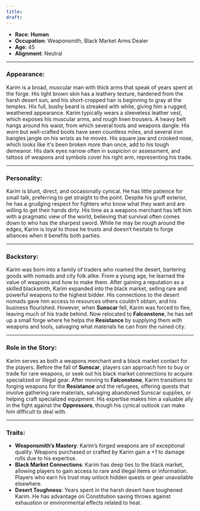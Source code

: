 ```yaml
---
title: 
draft:
---
```

- **Race**: **Human**
- **Occupation**: Weaponsmith, Black Market Arms Dealer
- **Age**: 45
- **Alignment**: Neutral

---

### **Appearance**:

Karim is a broad, muscular man with thick arms that speak of years spent at the forge. His light brown skin has a leathery texture, hardened from the harsh desert sun, and his short-cropped hair is beginning to gray at the temples. His full, bushy beard is streaked with white, giving him a rugged, weathered appearance. Karim typically wears a sleeveless leather vest, which exposes his muscular arms, and rough linen trousers. A heavy belt hangs around his waist, from which several tools and weapons dangle. His worn but well-crafted boots have seen countless miles, and several iron bangles jangle on his wrists as he moves. His square jaw and crooked nose, which looks like it's been broken more than once, add to his tough demeanor. His dark eyes narrow often in suspicion or assessment, and tattoos of weapons and symbols cover his right arm, representing his trade.

---

### **Personality**:

Karim is blunt, direct, and occasionally cynical. He has little patience for small talk, preferring to get straight to the point. Despite his gruff exterior, he has a grudging respect for fighters who know what they want and are willing to get their hands dirty. His time as a weapons merchant has left him with a pragmatic view of the world, believing that survival often comes down to who has the sharpest sword. While he may be rough around the edges, Karim is loyal to those he trusts and doesn’t hesitate to forge alliances when it benefits both parties.

---

### **Backstory**:

Karim was born into a family of traders who roamed the desert, bartering goods with nomads and city folk alike. From a young age, he learned the value of weapons and how to make them. After gaining a reputation as a skilled blacksmith, Karim expanded into the black market, selling rare and powerful weapons to the highest bidder. His connections to the desert nomads gave him access to resources others couldn’t obtain, and his business flourished. However, when **Sunscar** fell, Karim was forced to flee, leaving much of his trade behind. Now relocated to **Falconstone**, he has set up a small forge where he helps the **Resistance** by supplying them with weapons and tools, salvaging what materials he can from the ruined city.

---

### **Role in the Story**:

Karim serves as both a weapons merchant and a black market contact for the players. Before the fall of **Sunscar**, players can approach him to buy or trade for rare weapons, or seek out his black market connections to acquire specialized or illegal gear. After moving to **Falconstone**, Karim transitions to forging weapons for the **Resistance** and the refugees, offering quests that involve gathering rare materials, salvaging abandoned Sunscar supplies, or helping craft specialized equipment. His expertise makes him a valuable ally in the fight against the **Oppressors**, though his cynical outlook can make him difficult to deal with.

---

### **Traits**:

- **Weaponsmith’s Mastery**: Karim’s forged weapons are of exceptional quality. Weapons purchased or crafted by Karim gain a +1 to damage rolls due to his expertise.
- **Black Market Connections**: Karim has deep ties to the black market, allowing players to gain access to rare and illegal items or information. Players who earn his trust may unlock hidden quests or gear unavailable elsewhere.
- **Desert Toughness**: Years spent in the harsh desert have toughened Karim. He has advantage on Constitution saving throws against exhaustion or environmental effects related to heat.